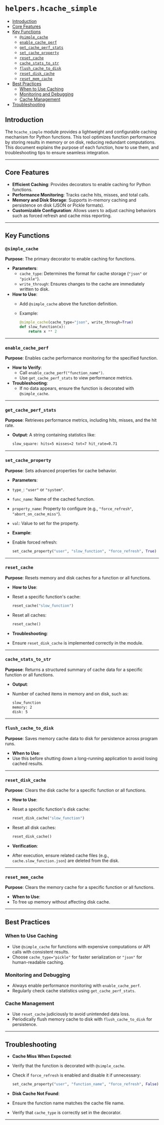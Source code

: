# `helpers.hcache_simple`

<!-- toc -->

- [Introduction](#introduction)
- [Core Features](#core-features)
- [Key Functions](#key-functions)
  * [`@simple_cache`](#simple_cache)
  * [`enable_cache_perf`](#enable_cache_perf)
  * [`get_cache_perf_stats`](#get_cache_perf_stats)
  * [`set_cache_property`](#set_cache_property)
  * [`reset_cache`](#reset_cache)
  * [`cache_stats_to_str`](#cache_stats_to_str)
  * [`flush_cache_to_disk`](#flush_cache_to_disk)
  * [`reset_disk_cache`](#reset_disk_cache)
  * [`reset_mem_cache`](#reset_mem_cache)
- [Best Practices](#best-practices)
  * [When to Use Caching](#when-to-use-caching)
  * [Monitoring and Debugging](#monitoring-and-debugging)
  * [Cache Management](#cache-management)
- [Troubleshooting](#troubleshooting)

<!-- tocstop -->

## Introduction

The `hcache_simple` module provides a lightweight and configurable caching
mechanism for Python functions. This tool optimizes function performance by
storing results in memory or on disk, reducing redundant computations. This
document explains the purpose of each function, how to use them, and
troubleshooting tips to ensure seamless integration.

---

## Core Features

- **Efficient Caching**: Provides decorators to enable caching for Python
  functions.
- **Performance Monitoring**: Tracks cache hits, misses, and total calls.
- **Memory and Disk Storage**: Supports in-memory caching and persistence on
  disk (JSON or Pickle formats).
- **Customizable Configuration**: Allows users to adjust caching behaviors such
  as forced refresh and cache miss reporting.

---

## Key Functions

### `@simple_cache`

**Purpose**: The primary decorator to enable caching for functions.

- **Parameters**:
  - `cache_type`: Determines the format for cache storage (`"json"` or
    `"pickle"`).
  - `write_through`: Ensures changes to the cache are immediately written to
    disk.
- **How to Use**:
  - Add `@simple_cache` above the function definition.
  - Example:

    ```python
    @simple_cache(cache_type="json", write_through=True)
    def slow_function(x):
        return x ** 2
    ```

---

### `enable_cache_perf`

**Purpose**: Enables cache performance monitoring for the specified function.

- **How to Verify**:
  - Call `enable_cache_perf("function_name")`.
  - Use `get_cache_perf_stats` to view performance metrics.
- **Troubleshooting**:
  - If no data appears, ensure the function is decorated with `@simple_cache`.

---

### `get_cache_perf_stats`

**Purpose**: Retrieves performance metrics, including hits, misses, and the hit
rate.

- **Output**: A string containing statistics like:

  ```bash
  slow_square: hits=5 misses=2 tot=7 hit_rate=0.71
  ```

---

### `set_cache_property`

**Purpose**: Sets advanced properties for cache behavior.

- **Parameters**:
- `type_`: `"user"` or `"system"`.
- `func_name`: Name of the cached function.
- `property_name`: Property to configure (e.g., `"force_refresh"`,
  `"abort_on_cache_miss"`).
- `val`: Value to set for the property.
- **Example**:
- Enable forced refresh:

  ```python
  set_cache_property("user", "slow_function", "force_refresh", True)
  ```

---

### `reset_cache`

**Purpose**: Resets memory and disk caches for a function or all functions.

- **How to Use**:
- Reset a specific function's cache:

  ```python
  reset_cache("slow_function")
  ```

- Reset all caches:

  ```python
  reset_cache()
  ```

- **Troubleshooting**:
- Ensure `reset_disk_cache` is implemented correctly in the module.

---

### `cache_stats_to_str`

**Purpose**: Returns a structured summary of cache data for a specific function
or all functions.

- **Output**:
- Number of cached items in memory and on disk, such as:
  
  ```bash
  slow_function
  memory: 2
  disk: 5
  ```

---

### `flush_cache_to_disk`

**Purpose**: Saves memory cache data to disk for persistence across program
runs.

- **When to Use**:
- Use this before shutting down a long-running application to avoid losing
  cached results.

---

### `reset_disk_cache`

**Purpose**: Clears the disk cache for a specific function or all functions.

- **How to Use**:
- Reset a specific function's disk cache:

  ```python
  reset_disk_cache("slow_function")
  ```

- Reset all disk caches:

  ```python
  reset_disk_cache()
  ```

- **Verification**:

- After execution, ensure related cache files (e.g., `cache.slow_function.json`)
  are deleted from the disk.

---

### `reset_mem_cache`

**Purpose**: Clears the memory cache for a specific function or all functions.

- **When to Use**:
- To free up memory without affecting disk cache.

---

## Best Practices

### When to Use Caching

- Use `@simple_cache` for functions with expensive computations or API calls
  with consistent results.
- Choose `cache_type="pickle"` for faster serialization or `"json"` for
  human-readable caching.

### Monitoring and Debugging

- Always enable performance monitoring with `enable_cache_perf`.
- Regularly check cache statistics using `get_cache_perf_stats`.

### Cache Management

- Use `reset_cache` judiciously to avoid unintended data loss.
- Periodically flush memory cache to disk with `flush_cache_to_disk` for
  persistence.

---

## Troubleshooting

- **Cache Miss When Expected**:
- Verify that the function is decorated with `@simple_cache`.
- Check if `force_refresh` is enabled and disable it if unnecessary:

  ```python
  set_cache_property("user", "function_name", "force_refresh", False)
  ```

- **Disk Cache Not Found**:
- Ensure the function name matches the cache file name.
- Verify that `cache_type` is correctly set in the decorator.

---
